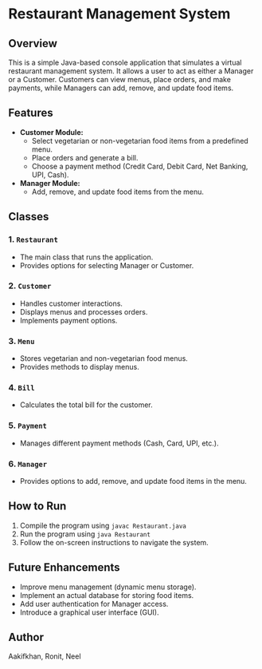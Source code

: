 # Restaurant Management System

## Overview

This is a simple Java-based console application that simulates a virtual restaurant management system. It allows a user to act as either a Manager or a Customer. Customers can view menus, place orders, and make payments, while Managers can add, remove, and update food items.

## Features

* **Customer Module:**
  * Select vegetarian or non-vegetarian food items from a predefined menu.
  * Place orders and generate a bill.
  * Choose a payment method (Credit Card, Debit Card, Net Banking, UPI, Cash).
* **Manager Module:**
  * Add, remove, and update food items from the menu.

## Classes

### 1. `Restaurant`

* The main class that runs the application.
* Provides options for selecting Manager or Customer.

### 2. `Customer`

* Handles customer interactions.
* Displays menus and processes orders.
* Implements payment options.

### 3. `Menu`

* Stores vegetarian and non-vegetarian food menus.
* Provides methods to display menus.

### 4. `Bill`

* Calculates the total bill for the customer.

### 5. `Payment`

* Manages different payment methods (Cash, Card, UPI, etc.).

### 6. `Manager`

* Provides options to add, remove, and update food items in the menu.

## How to Run

1. Compile the program using `javac Restaurant.java`
2. Run the program using `java Restaurant`
3. Follow the on-screen instructions to navigate the system.

## Future Enhancements

* Improve menu management (dynamic menu storage).
* Implement an actual database for storing food items.
* Add user authentication for Manager access.
* Introduce a graphical user interface (GUI).

## Author

Aakifkhan, Ronit, Neel
